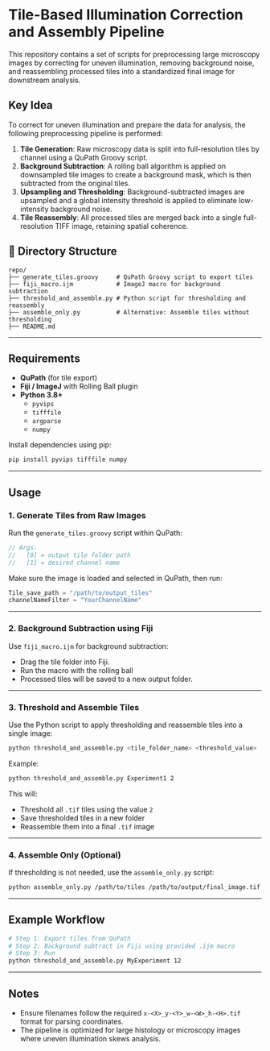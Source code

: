 # Tile-Based Illumination Correction and Assembly Pipeline

This repository contains a set of scripts for preprocessing large microscopy images by correcting for uneven illumination, removing background noise, and reassembling processed tiles into a standardized final image for downstream analysis.

## Key Idea

To correct for uneven illumination and prepare the data for analysis, the following preprocessing pipeline is performed:

1. **Tile Generation**: Raw microscopy data is split into full-resolution tiles by channel using a QuPath Groovy script.
2. **Background Subtraction**: A rolling ball algorithm is applied on downsampled tile images to create a background mask, which is then subtracted from the original tiles.
3. **Upsampling and Thresholding**: Background-subtracted images are upsampled and a global intensity threshold is applied to eliminate low-intensity background noise.
4. **Tile Reassembly**: All processed tiles are merged back into a single full-resolution TIFF image, retaining spatial coherence.

## 📁 Directory Structure

```
repo/
├── generate_tiles.groovy     # QuPath Groovy script to export tiles
├── fiji_macro.ijm            # ImageJ macro for background subtraction
├── threshold_and_assemble.py # Python script for thresholding and reassembly
├── assemble_only.py          # Alternative: Assemble tiles without thresholding
├── README.md
```

---

## Requirements

- **QuPath** (for tile export)
- **Fiji / ImageJ** with Rolling Ball plugin
- **Python 3.8+**
  - `pyvips`
  - `tifffile`
  - `argparse`
  - `numpy`

Install dependencies using pip:

```bash
pip install pyvips tifffile numpy
```

---

##  Usage

### 1. Generate Tiles from Raw Images

Run the `generate_tiles.groovy` script within QuPath:

```groovy
// Args:
//   [0] = output tile folder path
//   [1] = desired channel name
```

Make sure the image is loaded and selected in QuPath, then run:

```groovy
Tile_save_path = "/path/to/output_tiles"
channelNameFilter = "YourChannelName"
```

---

### 2. Background Subtraction using Fiji

Use `fiji_macro.ijm` for background subtraction:

- Drag the tile folder into Fiji.
- Run the macro with the rolling ball
- Processed tiles will be saved to a new output folder.

---

### 3. Threshold and Assemble Tiles

Use the Python script to apply thresholding and reassemble tiles into a single image:

```bash
python threshold_and_assemble.py <tile_folder_name> <threshold_value>
```

Example:

```bash
python threshold_and_assemble.py Experiment1 2
```

This will:
- Threshold all `.tif` tiles using the value `2`
- Save thresholded tiles in a new folder
- Reassemble them into a final `.tif` image

---

### 4. Assemble Only (Optional)

If thresholding is not needed, use the `assemble_only.py` script:

```bash
python assemble_only.py /path/to/tiles /path/to/output/final_image.tif
```

---

##  Example Workflow

```bash
# Step 1: Export tiles from QuPath
# Step 2: Background subtract in Fiji using provided .ijm macro
# Step 3: Run
python threshold_and_assemble.py MyExperiment 12
```

---

## Notes

- Ensure filenames follow the required `x-<X>_y-<Y>_w-<W>_h-<H>.tif` format for parsing coordinates.
- The pipeline is optimized for large histology or microscopy images where uneven illumination skews analysis.
